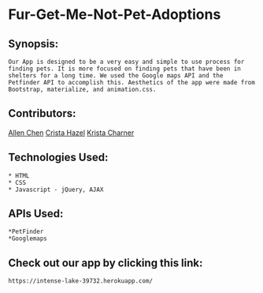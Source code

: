 # Fur-Get-Me-Not-Pet-Adoptions
## Synopsis:
    Our App is designed to be a very easy and simple to use process for finding pets. It is more focused on finding pets that have been in shelters for a long time. We used the Google maps API and the Petfinder API to accomplish this. Aesthetics of the app were made from Bootstrap, materialize, and animation.css. 
## Contributors:
[Allen Chen](https://github.com/chenallen93)
[Crista Hazel](https://github.com/christahazel)
[Krista Charner](https://github.com/kcharner)

## Technologies Used:
    * HTML
    * CSS
    * Javascript - jQuery, AJAX
## APIs Used:
    *PetFinder
    *Googlemaps

## Check out our app by clicking this link:
    https://intense-lake-39732.herokuapp.com/

